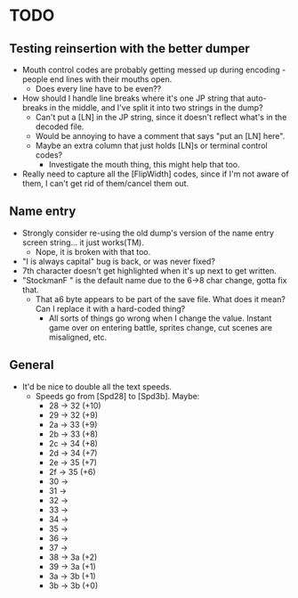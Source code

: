 # TODO

## Testing reinsertion with the better dumper
* Mouth control codes are probably getting messed up during encoding - people end lines with their mouths open.
	* Does every line have to be even??
* How should I handle line breaks where it's one JP string that auto-breaks in the middle, and I've split it into two strings in the dump?
	* Can't put a [LN] in the JP string, since it doesn't reflect what's in the decoded file.
	* Would be annoying to have a comment that says "put an [LN] here".
	* Maybe an extra column that just holds [LN]s or terminal control codes?
		* Investigate the mouth thing, this might help that too.
* Really need to capture all the [FlipWidth] codes, since if I'm not aware of them, I can't get rid of them/cancel them out.

## Name entry
* Strongly consider re-using the old dump's version of the name entry screen string... it just works(TM).
	* Nope, it is broken with that too.
* "I is always capital" bug is back, or was never fixed?
* 7th character doesn't get highlighted when it's up next to get written.
* "StockmanF " is the default name due to the 6->8 char change, gotta fix that.
	* That a6 byte appears to be part of the save file. What does it mean? Can I replace it with a hard-coded thing?
		* All sorts of things go wrong when I change the value. Instant game over on entering battle, sprites change, cut scenes are misaligned, etc.

## General
* It'd be nice to double all the text speeds.
	* Speeds go from [Spd28] to [Spd3b]. Maybe:
		* 28 -> 32 (+10)
		* 29 -> 32 (+9)
		* 2a -> 33 (+9)
		* 2b -> 33 (+8)
		* 2c -> 34 (+8)
		* 2d -> 34 (+7)
		* 2e -> 35 (+7)
		* 2f -> 35 (+6)
		* 30 ->
		* 31 ->
		* 32 ->
		* 33 ->
		* 34 ->
		* 35 ->
		* 36 ->
		* 37 ->
		* 38 -> 3a (+2)
		* 39 -> 3a (+1)
		* 3a -> 3b (+1)
		* 3b -> 3b (+0)